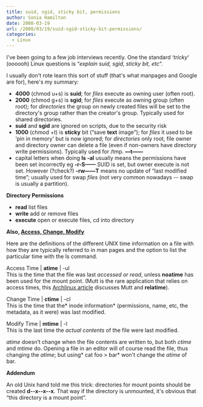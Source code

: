 ```yaml
---
title: suid, sgid, sticky bit, permissions
author: Sonia Hamilton
date: 2008-03-19
url: /2008/03/19/suid-sgid-sticky-bit-permissions/
categories:
  - Linux
---
```

I've been going to a few job interviews recently. One the standard &#8216;*tricky*&#8216; (oooooh) Linux questions is &#8220;*explain suid, sgid, sticky bit, etc*&#8220;.

<!--more-->

I usually don't rote learn this sort of stuff (that's what manpages and Google are for), here's my summary:

  * **4000** (chmod u+s) is **suid**; for *files* execute as owning user (often root).
  * **2000** (chmod g+s) is **sgid**; for *files* execute as owning group (often root); for *directories* the group on newly created files will be set to the directory's group rather than the creator's group. Typically used for shared directories.
  * **suid** and **sgid** are ignored on scripts, due to the security risk
  * **1000** (chmod +t) is **sticky** bit (&#8220;save **text** image&#8221;); for *files* it used to be &#8216;pin in memory' but is now ignored; for *directories* only root, file owner and directory owner can delete a file (even if non-owners have directory write permissions). Typically used for /tmp. **&#8212;t&#8212;&#8212;**
  * capital letters when doing **ls -al** usually means the permissions have been set incorrectly eg **-r-S&#8212;&#8212;** SUID is set, but owner execute is not set. However (?check?) **-rw&#8212;&#8212;T** means no update of &#8220;last modified time&#8221;; usually used for swap *files* (not very common nowadays -- swap is usually a partition).

**Directory Permissions**

  * **read** list files
  * **write** add or remove files
  * **execute** open or execute files, cd into directory

**Also, [Access, Change, Modify][1]**

Here are the definitions of the different UNIX time information on a file with how they are typically referred to in man pages and the option to list the particular time with the ls command.

Access Time | **atime** | -ul  
This is the time that the file was last *accessed *or* read*, unless **noatime** has been used for the mount point. (Mutt is the rare application that relies on access times, this [Archlinux article][2] discusses Mutt and **relatime**).

Change Time | **ctime** | -cl  
This is the time that the* inode information* (permissions, name, etc, the metadata, as it were) was last modified.

Modify Time | **mtime** | -l  
This is the last time the *actual contents* of the file were last modified.

*atime* doesn’t change when the file contents are written to, but both *ctime* and *mtime* do. Opening a file in an editor will of course read the file, thus changing the *atime*; but using* cat foo > bar* won't change the *atime* of bar.

**Addendum**

An old Unix hand told me this trick: directories for mount points should be created **d--x--x--x**. That way if the directory is unmounted, it's obvious that &#8220;this directory is a mount point&#8221;.

 [1]: http://articles.rootsmith.ca/linux/unix-access-modify-and-change-times
 [2]: https://wiki.archlinux.org/index.php/fstab#atime_options
